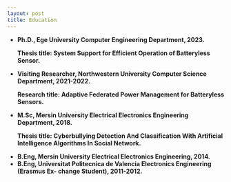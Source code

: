 ```yaml
---
layout: post
title: Education
---
```


 <ul>
  <li><Strong>Ph.D.<Strong>, Ege University Computer Engineering Department, 2023.
<p><Strong>Thesis title:</Strong> System Support for Efficient Operation of Batteryless Sensor.</p></li>
  <li><Strong>Visiting Researcher<Strong>, Northwestern University Computer Science Department, 2021-2022.
<p><Strong>Research title:</Strong> Adaptive Federated Power Management for Batteryless Sensors.</p></li>
  <li><Strong>M.Sc<Strong>, Mersin University Electrical Electronics Engineering Department, 2018.
<p><Strong>Thesis title:</Strong>  Cyberbullying Detection And Classification With Artificial Intelligence Algorithms
In Social Network.</p></li>
  <li><Strong>B.Eng<Strong>, Mersin University Electrical Electronics Engineering, 2014.</li>
  <li><Strong>B.Eng<Strong>,  Universitat Politecnica de Valencia Electronics Engineering (Erasmus Ex-
change Student), 2011-2012.</li>
</ul>
